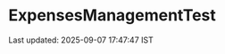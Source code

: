 # ExpensesManagementTest










































































































































































































Last updated: 2025-09-07 17:47:47 IST
